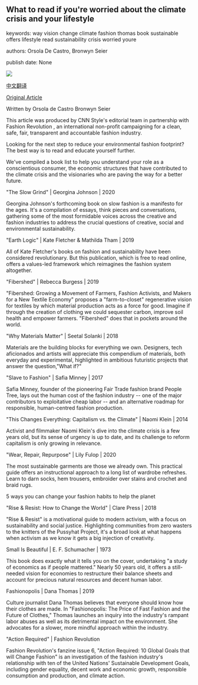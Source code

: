 ## What to read if you're worried about the climate crisis and your lifestyle

keywords: way vision change climate fashion thomas book sustainable offers lifestyle read sustainability crisis worried youre

authors: Orsola De Castro, Bronwyn Seier

publish date: None

![](https://cdn.cnn.com/cnnnext/dam/assets/200828164012-sept-issue-reading-list-graphic-super-tease.jpg)

[中文翻译](What%20to%20read%20if%20you%27re%20worried%20about%20the%20climate%20crisis%20and%20your%20lifestyle_zh.md)

[Original Article](https://edition.cnn.com/style/article/reading-list-fashion-climate-crisis-sept/index.html)

Written by Orsola de Castro Bronwyn Seier

This article was produced by CNN Style's editorial team in partnership with Fashion Revolution , an international non-profit campaigning for a clean, safe, fair, transparent and accountable fashion industry.

Looking for the next step to reduce your environmental fashion footprint? The best way is to read and educate yourself further.

We've compiled a book list to help you understand your role as a conscientious consumer, the economic structures that have contributed to the climate crisis and the visionaries who are paving the way for a better future.

"The Slow Grind" | Georgina Johnson | 2020

Georgina Johnson's forthcoming book on slow fashion is a manifesto for the ages. It's a compilation of essays, think pieces and conversations, gathering some of the most formidable voices across the creative and fashion industries to address the crucial questions of creative, social and environmental sustainability.

"Earth Logic" | Kate Fletcher & Mathilda Tham | 2019

All of Kate Fletcher's books on fashion and sustainability have been considered revolutionary. But this publication, which is free to read online, offers a values-led framework which reimagines the fashion system altogether.

"Fibershed" | Rebecca Burgess | 2019

"Fibershed: Growing a Movement of Farmers, Fashion Activists, and Makers for a New Textile Economy" proposes a "farm-to-closet" regenerative vision for textiles by which material production acts as a force for good. Imagine if through the creation of clothing we could sequester carbon, improve soil health and empower farmers. "Fibershed" does that in pockets around the world.

"Why Materials Matter" | Seetal Solanki | 2018

Materials are the building blocks for everything we own. Designers, tech aficionados and artists will appreciate this compendium of materials, both everyday and experimental, highlighted in ambitious futuristic projects that answer the question,"What if?"

"Slave to Fashion" | Safia Minney | 2017

Safia Minney, founder of the pioneering Fair Trade fashion brand People Tree, lays out the human cost of the fashion industry -- one of the major contributors to exploitative cheap labor -- and an alternative roadmap for responsible, human-centred fashion production.

"This Changes Everything: Capitalism vs. the Climate" | Naomi Klein | 2014

Activist and filmmaker Naomi Klein's dive into the climate crisis is a few years old, but its sense of urgency is up to date, and its challenge to reform capitalism is only growing in relevance.

"Wear, Repair, Repurpose" | Lily Fulop | 2020

The most sustainable garments are those we already own. This practical guide offers an instructional approach to a long list of wardrobe refreshes. Learn to darn socks, hem trousers, embroider over stains and crochet and braid rugs.

5 ways you can change your fashion habits to help the planet

"Rise & Resist: How to Change the World" | Clare Press | 2018

"Rise & Resist" is a motivational guide to modern activism, with a focus on sustainability and social justice. Highlighting communities from zero wasters to the knitters of the Pussyhat Project, it's a broad look at what happens when activism as we know it gets a big injection of creativity.

Small Is Beautiful | E. F. Schumacher | 1973

This book does exactly what it tells you on the cover, undertaking "a study of economics as if people mattered." Nearly 50 years old, it offers a still-needed vision for economies to restructure their balance sheets and account for precious natural resources and decent human labor.

Fashionopolis | Dana Thomas | 2019

Culture journalist Dana Thomas believes that everyone should know how their clothes are made. In "Fashionopolis: The Price of Fast Fashion and the Future of Clothes," Thomas launches an inquiry into the industry's rampant labor abuses as well as its detrimental impact on the environment. She advocates for a slower, more mindful approach within the industry.

"Action Required" | Fashion Revolution

Fashion Revolution's fanzine issue 6, "Action Required: 10 Global Goals that will Change Fashion" is an investigation of the fashion industry's relationship with ten of the United Nations' Sustainable Development Goals, including gender equality, decent work and economic growth, responsible consumption and production, and climate action.